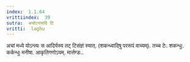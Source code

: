 ```yaml
---
index:  1.1.64
vrittiindex:  39
sutra:  अचोऽन्त्यादि टि
vritti:  laghu 
---
```


अचां मध्ये योऽन्त्यः स आदिर्यस्य तट् टिसंज्ञं स्यात्. (शकन्ध्वादिषु पररूपं वाच्यम्). तच्च टेः. शकन्धुः. कर्कन्धुः मनीषा. आकृतिगणोऽयम्. मार्त्तण्डः..

